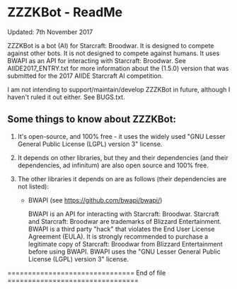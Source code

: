 ZZZKBot - ReadMe
================

Updated:    7th November 2017


ZZZKBot is a bot (AI) for Starcraft: Broodwar. It is designed to compete
against other bots. It is not designed to compete against humans. It uses
BWAPI as an API for interacting with Starcraft: Broodwar. See
AIIDE2017_ENTRY.txt for more information about the (1.5.0) version that was
submitted for the 2017 AIIDE Starcraft AI competition.

I am not intending to support/maintain/develop ZZZKBot in future, although I
haven't ruled it out either. See BUGS.txt.

Some things to know about ZZZKBot:
----------------------------------

1. It's open-source, and 100% free - it uses the widely used
   "GNU Lesser General Public License (LGPL) version 3" license.

2. It depends on other libraries, but they and their dependencies (and their
   dependencies, ad infinitum) are also open source and 100% free.

3. The other libraries it depends on are as follows (their dependencies are
   not listed):

    - BWAPI  (see https://github.com/bwapi/bwapi/)

      BWAPI is an API for interacting with Starcraft: Broodwar. Starcraft
      and Starcraft: Broodwar are trademarks of Blizzard Entertainment.
      BWAPI is a third party "hack" that violates the End User License
      Agreement (EULA). It is strongly recommended to purchase a legitimate
      copy of Starcraft: Broodwar from Blizzard Entertainment before using
      BWAPI. BWAPI uses the "GNU Lesser General Public License (LGPL)
      version 3" license.

=============================== End of file ================================
